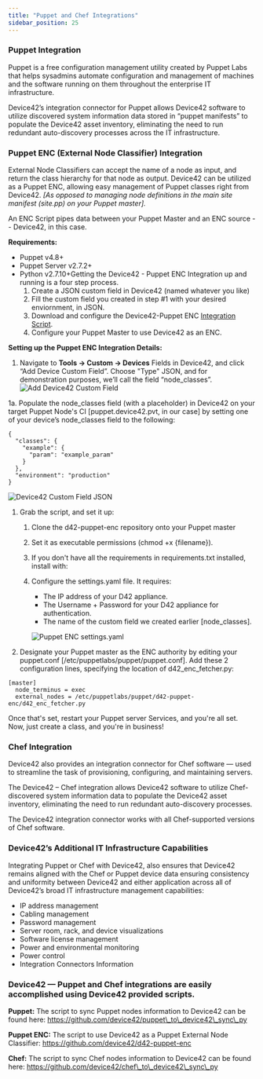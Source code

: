 ```yaml
---
title: "Puppet and Chef Integrations"
sidebar_position: 25
---
```


### Puppet Integration

Puppet is a free configuration management utility created by Puppet Labs that helps sysadmins automate configuration and management of machines and the software running on them throughout the enterprise IT infrastructure.

Device42’s integration connector for Puppet allows Device42 software to utilize discovered system information data stored in “puppet manifests” to populate the Device42 asset inventory, eliminating the need to run redundant auto-discovery processes across the IT infrastructure.

### Puppet ENC (External Node Classifier) Integration

External Node Classifiers can accept the name of a node as input, and return the class hierarchy for that node as output. Device42 can be utilized as a Puppet ENC, allowing easy management of Puppet classes right from Device42. _\[As opposed to managing node definitions in the main site manifest (site.pp) on your Puppet master\]._

An ENC Script pipes data between your Puppet Master and an ENC source -- Device42, in this case.

**Requirements:**

- Puppet v4.8+
- Puppet Server v2.7.2+
- Python v2.7.10+Getting the Device42 - Puppet ENC Integration up and running is a four step process.
    1. Create a JSON custom field in Device42 (named whatever you like)
    2. Fill the custom field you created in step #1 with your desired enviornment, in JSON.
    3. Download and configure the Device42-Puppet ENC [Integration Script](https://github.com/device42/d42-puppet-enc/).
    4. Configure your Puppet Master to use Device42 as an ENC.

**Setting up the Puppet ENC Integration Details:**

1. Navigate to **Tools -> Custom -> Devices** Fields in Device42, and click “Add Device Custom Field”. Choose "Type" JSON, and for demonstration purposes, we’ll call the field “node\_classes”.![Add Device42 Custom Field](/assets/images/Puppet_ENC_add_custom_field.png)

1a. Populate the node\_classes field (with a placeholder) in Device42 on your target Puppet Node's CI \[puppet.device42.pvt, in our case\] by setting one of your device’s node\_classes field to the following:

```
{
  "classes": {
    "example": { 
      "param": "example_param" 
    } 
  }, 
  "environment": "production" 
}
```

![Device42 Custom Field JSON](/assets/images/Puppet_ENC_custom_field_JSON.png)

1. Grab the script, and set it up:
    1. Clone the d42-puppet-enc repository onto your Puppet master
    2. Set it as executable permissions (chmod +x {filename}).
    3. If you don't have all the requirements in requirements.txt installed, install with:
    4. Configure the settings.yaml file. It requires:
        
        - The IP address of your D42 appliance.
        - The Username + Password for your D42 appliance for authentication.
        - The name of the custom field we created earlier \[node\_classes\].
        
        ![Puppet ENC settings.yaml](/assets/images/Puppet_ENC_settings.yaml.png)
2. Designate your Puppet master as the ENC authority by editing your puppet.conf \[/etc/puppetlabs/puppet/puppet.conf\]. Add these 2 configuration lines, specifying the location of d42\_enc\_fetcher.py:

```
[master]
  node_terminus = exec
  external_nodes = /etc/puppetlabs/puppet/d42-puppet-enc/d42_enc_fetcher.py
```


Once that's set, restart your Puppet server Services, and you're all set. Now, just create a class, and you're in business!

### Chef Integration

Device42 also provides an integration connector for Chef software — used to streamline the task of provisioning, configuring, and maintaining servers.

The Device42 – Chef integration allows Device42 software to utilize Chef-discovered system information data to populate the Device42 asset inventory, eliminating the need to run redundant auto-discovery processes.

The Device42 integration connector works with all Chef-supported versions of Chef software.

### Device42’s Additional IT Infrastructure Capabilities

Integrating Puppet or Chef with Device42, also ensures that Device42 remains aligned with the Chef or Puppet device data ensuring consistency and uniformity between Device42 and either application across all of Device42’s broad IT infrastructure management capabilities:

- IP address management
- Cabling management 
- Password management
- Server room, rack, and device visualizations
- Software license management
- Power and environmental monitoring
- Power control
- Integration Connectors Information

### Device42 — Puppet and Chef integrations are easily accomplished using Device42 provided scripts.

**Puppet:** The script to sync Puppet nodes information to Device42 can be found here: https://github.com/device42/puppet\_to\_device42\_sync\_py

**Puppet ENC:** The script to use Device42 as a Puppet External Node Classifier: https://github.com/device42/d42-puppet-enc

**Chef:** The script to sync Chef nodes information to Device42 can be found here: https://github.com/device42/chef\_to\_device42\_sync\_py
